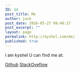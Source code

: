 ```yaml
---
ID: 14
post_title: Me
author: jack
post_date: 2016-05-27 09:40:27
post_excerpt: ""
layout: page
permalink: http://kyshel.com/me/
published: true
---
```

I am kyshel
U can find me at:

<a target="_blank" href="//github.com/kyshel">Github</a>
<a target="_blank" href="//stackoverflow.com/users/5944456/kyshel">StackOveflow</a>